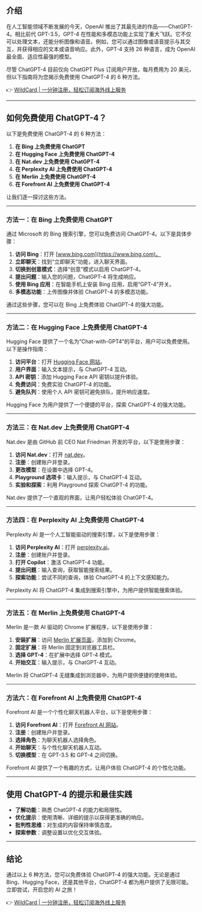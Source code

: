## 介绍

在人工智能领域不断发展的今天，OpenAI 推出了其最先进的作品——ChatGPT-4。相比前代 GPT-3.5，GPT-4 在性能和多模态功能上实现了重大飞跃。它不仅可以处理文本，还能分析图像和语音。例如，您可以通过图像或语音提示与其交互，并获得相应的文本或语音响应。此外，GPT-4 支持 26 种语言，成为 OpenAI 最全面、适应性最强的模型。

尽管 ChatGPT-4 目前仅向 ChatGPT Plus 订阅用户开放，每月费用为 20 美元，但以下指南将为您揭示免费使用 ChatGPT-4 的 6 种方法。

👉 [WildCard | 一分钟注册，轻松订阅海外线上服务](https://bit.ly/bewildcard)

---

## 如何免费使用 ChatGPT-4？

以下是免费使用 ChatGPT-4 的 6 种方法：

1. **在 Bing 上免费使用 ChatGPT**
2. **在 Hugging Face 上免费使用 ChatGPT-4**
3. **在 Nat.dev 上免费使用 ChatGPT-4**
4. **在 Perplexity AI 上免费使用 ChatGPT-4**
5. **在 Merlin 上免费使用 ChatGPT-4**
6. **在 Forefront AI 上免费使用 ChatGPT-4**

让我们逐一探讨这些方法。

---

### 方法一：在 Bing 上免费使用 ChatGPT

通过 Microsoft 的 Bing 搜索引擎，您可以免费访问 ChatGPT-4。以下是具体步骤：

1. **访问 Bing**：打开 [www.bing.com](https://www.bing.com)。
2. **立即聊天**：找到“立即聊天”功能，进入聊天界面。
3. **切换到创意模式**：选择“创意”模式以启用 ChatGPT-4。
4. **提出问题**：输入您的问题，ChatGPT-4 将生成响应。
5. **使用 Bing 应用**：在智能手机上安装 Bing 应用，启用“GPT-4”开关。
6. **多模态功能**：上传图像并体验 ChatGPT-4 的多模态功能。

通过这些步骤，您可以在 Bing 上免费体验 ChatGPT-4 的强大功能。

---

### 方法二：在 Hugging Face 上免费使用 ChatGPT-4

Hugging Face 提供了一个名为“Chat-with-GPT4”的平台，用户可以免费使用。以下是操作指南：

1. **访问平台**：打开 [Hugging Face 网站](https://bit.ly/bewildcard)。
2. **用户界面**：输入文本提示，与 ChatGPT-4 互动。
3. **API 密钥**：添加 Hugging Face API 密钥以提升体验。
4. **免费访问**：免费实验 ChatGPT-4 的功能。
5. **避免队列**：使用个人 API 密钥可避免排队，提升响应速度。

Hugging Face 为用户提供了一个便捷的平台，探索 ChatGPT-4 的强大功能。

---

### 方法三：在 Nat.dev 上免费使用 ChatGPT-4

Nat.dev 是由 GitHub 前 CEO Nat Friedman 开发的平台，以下是使用步骤：

1. **访问 Nat.dev**：打开 [nat.dev](https://bit.ly/bewildcard)。
2. **注册**：创建账户并登录。
3. **更改模型**：在设置中选择 GPT-4。
4. **Playground 选项卡**：输入提示，与 ChatGPT-4 互动。
5. **实验和探索**：利用 Playground 探索 ChatGPT-4 的功能。

Nat.dev 提供了一个直观的界面，让用户轻松体验 ChatGPT-4。

---

### 方法四：在 Perplexity AI 上免费使用 ChatGPT-4

Perplexity AI 是一个人工智能驱动的搜索引擎，以下是使用步骤：

1. **访问 Perplexity AI**：打开 [perplexity.ai](https://bit.ly/bewildcard)。
2. **注册**：创建账户并登录。
3. **打开 Copilot**：激活 ChatGPT-4 功能。
4. **提出问题**：输入查询，获取智能搜索结果。
5. **探索功能**：尝试不同的查询，体验 ChatGPT-4 的上下文感知能力。

Perplexity AI 将 ChatGPT-4 集成到搜索引擎中，为用户提供智能搜索体验。

---

### 方法五：在 Merlin 上免费使用 ChatGPT-4

Merlin 是一款 AI 驱动的 Chrome 扩展程序，以下是使用步骤：

1. **安装扩展**：访问 [Merlin 扩展页面](https://bit.ly/bewildcard)，添加到 Chrome。
2. **固定扩展**：将 Merlin 固定到浏览器工具栏。
3. **选择 GPT-4**：在扩展中选择 GPT-4 模式。
4. **开始交互**：输入提示，与 ChatGPT-4 互动。

Merlin 将 ChatGPT-4 无缝集成到浏览器中，为用户提供便捷的使用体验。

---

### 方法六：在 Forefront AI 上免费使用 ChatGPT-4

Forefront AI 是一个个性化聊天机器人平台，以下是使用步骤：

1. **访问 Forefront AI**：打开 [Forefront AI 网站](https://bit.ly/bewildcard)。
2. **注册**：创建账户并登录。
3. **选择角色**：为聊天机器人选择角色。
4. **开始聊天**：与个性化聊天机器人互动。
5. **切换模型**：在 GPT-3.5 和 GPT-4 之间切换。

Forefront AI 提供了一个有趣的方式，让用户体验 ChatGPT-4 的个性化功能。

---

## 使用 ChatGPT-4 的提示和最佳实践

- **了解功能**：熟悉 ChatGPT-4 的能力和局限性。
- **优化提示**：使用清晰、详细的提示以获得更准确的响应。
- **批判性思维**：对生成的内容保持审慎态度。
- **探索参数**：调整设置以优化交互体验。

---

## 结论

通过以上 6 种方法，您可以免费体验 ChatGPT-4 的强大功能。无论是通过 Bing、Hugging Face，还是其他平台，ChatGPT-4 都为用户提供了无限可能。立即尝试，开启您的 AI 之旅！

👉 [WildCard | 一分钟注册，轻松订阅海外线上服务](https://bit.ly/bewildcard)